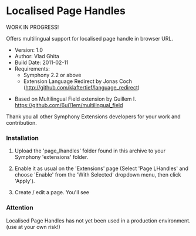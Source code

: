Localised Page Handles
==============





WORK IN PROGRESS!







Offers multilingual support for localised page handle in browser URL.

* Version: 1.0
* Author: Vlad Ghita
* Build Date: 2011-02-11
* Requirements:
	- Symphony 2.2 or above
	- Extension Language Redirect by Jonas Coch (<http://github.com/klaftertief/language_redirect>)

- Based on Multilingual Field extension by Guillem I. https://github.com/6ui11em/multilingual_field

Thank you all other Symphony Extensions developers for your work and contribution.

### Installation

1. Upload the 'page_lhandles' folder found in this archive to your Symphony 'extensions' folder.    

2. Enable it as usual on the 'Extensions' page (Select 'Page LHandles' and choose 'Enable' from the 'With Selected' dropdown menu, then click 'Apply').

3. Create / edit a page. You'll see


### Attention

Localised Page Handles has not yet been used in a production environment. (use at your own risk!)